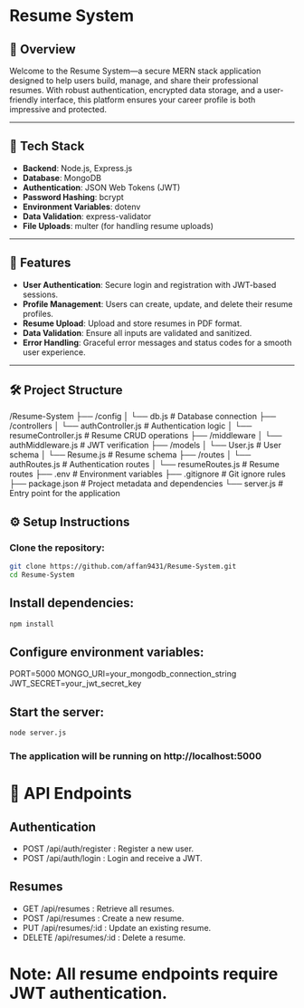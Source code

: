 # Resume System

## 🎯 Overview

Welcome to the Resume System—a secure MERN stack application designed to help users build, manage, and share their professional resumes. With robust authentication, encrypted data storage, and a user-friendly interface, this platform ensures your career profile is both impressive and protected.

---

## 🧱 Tech Stack

- **Backend**: Node.js, Express.js
- **Database**: MongoDB
- **Authentication**: JSON Web Tokens (JWT)
- **Password Hashing**: bcrypt
- **Environment Variables**: dotenv
- **Data Validation**: express-validator
- **File Uploads**: multer (for handling resume uploads)

---

## 🚀 Features

- **User Authentication**: Secure login and registration with JWT-based sessions.
- **Profile Management**: Users can create, update, and delete their resume profiles.
- **Resume Upload**: Upload and store resumes in PDF format.
- **Data Validation**: Ensure all inputs are validated and sanitized.
- **Error Handling**: Graceful error messages and status codes for a smooth user experience.

---

## 🛠️ Project Structure

/Resume-System
├── /config
│   └── db.js           # Database connection
├── /controllers
│   └── authController.js # Authentication logic
│   └── resumeController.js # Resume CRUD operations
├── /middleware
│   └── authMiddleware.js # JWT verification
├── /models
│   └── User.js         # User schema
│   └── Resume.js       # Resume schema
├── /routes
│   └── authRoutes.js   # Authentication routes
│   └── resumeRoutes.js # Resume routes
├── .env                # Environment variables
├── .gitignore          # Git ignore rules
├── package.json        # Project metadata and dependencies
└── server.js           # Entry point for the application


## ⚙️ Setup Instructions

### Clone the repository:

```bash
git clone https://github.com/affan9431/Resume-System.git
cd Resume-System
```


## Install dependencies:
```bash
npm install
```

## Configure environment variables:

PORT=5000
MONGO_URI=your_mongodb_connection_string
JWT_SECRET=your_jwt_secret_key

## Start the server:

```bash
node server.js
```

### The application will be running on http://localhost:5000

# 🧪 API Endpoints

## Authentication
- POST /api/auth/register : Register a new user.
- POST /api/auth/login : Login and receive a JWT.

## Resumes
- GET /api/resumes : Retrieve all resumes.
- POST /api/resumes : Create a new resume.
- PUT /api/resumes/:id : Update an existing resume.
- DELETE /api/resumes/:id : Delete a resume.

# Note: All resume endpoints require JWT authentication.  





